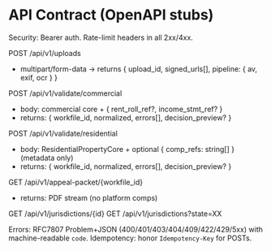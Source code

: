 # API Contract (OpenAPI stubs)

Security: Bearer auth. Rate-limit headers in all 2xx/4xx.

POST /api/v1/uploads
* multipart/form-data → returns { upload_id, signed_urls[], pipeline: { av, exif, ocr } }

POST /api/v1/validate/commercial
* body: commercial core + { rent_roll_ref?, income_stmt_ref? }
* returns: { workfile_id, normalized, errors[], decision_preview? }

POST /api/v1/validate/residential
* body: ResidentialPropertyCore + optional { comp_refs: string[] } (metadata only)
* returns: { workfile_id, normalized, errors[], decision_preview? }

GET /api/v1/appeal-packet/{workfile_id}
* returns: PDF stream (no platform comps)

GET /api/v1/jurisdictions/{id}
GET /api/v1/jurisdictions?state=XX

Errors: RFC7807 Problem+JSON (400/401/403/404/409/422/429/5xx) with machine-readable `code`.
Idempotency: honor `Idempotency-Key` for POSTs.